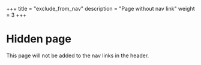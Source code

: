 +++
title = "exclude_from_nav"
description = "Page without nav link"
weight = 3
+++

# Hidden page

This page will not be added to the nav links in the header.
